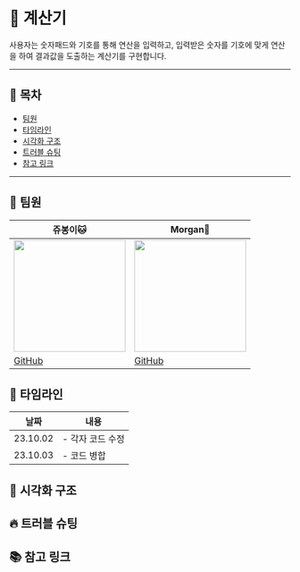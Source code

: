 # 🧮 계산기
사용자는 숫자패드와 기호를 통해 연산을 입력하고,
입력받은 숫자를 기호에 맞게 연산을 하여 결과값을 도출하는 계산기를 구현합니다.

---
## 🔎 목차
- [팀원](#-팀원)
- [타임라인](#-타임라인)
- [시각화 구조](#-시각화-구조)
- [트러블 슈팅](#-트러블-슈팅)
- [참고 링크](#-참고-링크)

---
## 👥 팀원
|쥬봉이🐱|Morgan🐻|
|---|---|
|<img src="https://avatars.githubusercontent.com/u/126065608?v=4" width="200" height="200">|<img src="https://avatars.githubusercontent.com/u/101351216?v=4" width="200" height="200">|
|[GitHub](https://github.com/jyubong)|[GitHub](https://github.com/devjoon)|

## 📅 타임라인
|날짜|내용|
|------|---|
|23.10.02|- 각자 코드 수정|
|23.10.03|- 코드 병합|


## 👀 시각화 구조


## 🔥 트러블 슈팅


## 📚 참고 링크
